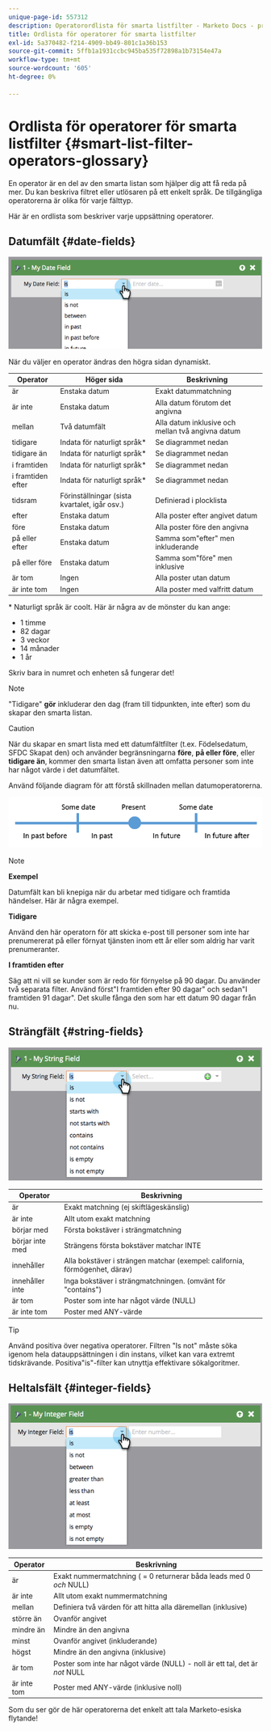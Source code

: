 ```yaml
---
unique-page-id: 557312
description: Operatorordlista för smarta listfilter - Marketo Docs - produktdokumentation
title: Ordlista för operatorer för smarta listfilter
exl-id: 5a370482-f214-4909-bb49-801c1a36b153
source-git-commit: 5ffb1a1931ccbc945ba535f72898a1b73154e47a
workflow-type: tm+mt
source-wordcount: '605'
ht-degree: 0%

---
```


# Ordlista för operatorer för smarta listfilter {#smart-list-filter-operators-glossary}

En operator är en del av den smarta listan som hjälper dig att få reda på mer. Du kan beskriva filtret eller utlösaren på ett enkelt språk. De tillgängliga operatorerna är olika för varje fälttyp.

Här är en ordlista som beskriver varje uppsättning operatorer.

## Datumfält {#date-fields}

![](assets/image2014-9-10-17-3a15-3a47.png)

När du väljer en operator ändras den högra sidan dynamiskt.

| Operator | Höger sida | Beskrivning |
|---|---|---|
| är | Enstaka datum | Exakt datummatchning |
| är inte | Enstaka datum | Alla datum förutom det angivna |
| mellan | Två datumfält | Alla datum inklusive och mellan två angivna datum |
| tidigare | Indata för naturligt språk&#42; | Se diagrammet nedan |
| tidigare än | Indata för naturligt språk&#42; | Se diagrammet nedan |
| i framtiden | Indata för naturligt språk&#42; | Se diagrammet nedan |
| i framtiden efter | Indata för naturligt språk&#42; | Se diagrammet nedan |
| tidsram | Förinställningar (sista kvartalet, igår osv.) | Definierad i plocklista |
| efter | Enstaka datum | Alla poster efter angivet datum |
| före | Enstaka datum | Alla poster före den angivna |
| på eller efter | Enstaka datum | Samma som&quot;efter&quot; men inkluderande |
| på eller före | Enstaka datum | Samma som&quot;före&quot; men inklusive |
| är tom | Ingen | Alla poster utan datum |
| är inte tom | Ingen | Alla poster med valfritt datum |

&#42; Naturligt språk är coolt. Här är några av de mönster du kan ange:

* 1 timme
* 82 dagar
* 3 veckor
* 14 månader
* 1 år

Skriv bara in numret och enheten så fungerar det!

>[!NOTE]
>
>&quot;Tidigare&quot; **gör** inkluderar den dag (fram till tidpunkten, inte efter) som du skapar den smarta listan.

>[!CAUTION]
>
>När du skapar en smart lista med ett datumfältfilter (t.ex. Födelsedatum, SFDC Skapat den) och använder begränsningarna **före**, **på eller före**, eller **tidigare än**, kommer den smarta listan även att omfatta personer som inte har något värde i det datumfältet.

Använd följande diagram för att förstå skillnaden mellan datumoperatorerna.

![](assets/image2014-9-10-17-3a15-3a58.png)

>[!NOTE]
>
>**Exempel**
>
>Datumfält kan bli knepiga när du arbetar med tidigare och framtida händelser. Här är några exempel.
>
>**Tidigare**
>
>Använd den här operatorn för att skicka e-post till personer som inte har prenumererat på eller förnyat tjänsten inom ett år eller som aldrig har varit prenumeranter.
>
>**I framtiden efter**
>
>Säg att ni vill se kunder som är redo för förnyelse på 90 dagar. Du använder två separata filter. Använd först&quot;I framtiden efter 90 dagar&quot; och sedan&quot;I framtiden 91 dagar&quot;. Det skulle fånga den som har ett datum 90 dagar från nu.

## Strängfält {#string-fields}

![](assets/image2014-9-10-17-3a16-3a6.png)

| Operator | Beskrivning |
|---|---|
| är | Exakt matchning (ej skiftlägeskänslig) |
| är inte | Allt utom exakt matchning |
| börjar med | Första bokstäver i strängmatchning |
| börjar inte med | Strängens första bokstäver matchar INTE |
| innehåller | Alla bokstäver i strängen matchar (exempel: california, förmögenhet, därav) |
| innehåller inte | Inga bokstäver i strängmatchningen. (omvänt för &quot;contains&quot;) |
| är tom | Poster som inte har något värde (NULL) |
| är inte tom | Poster med ANY-värde |

>[!TIP]
>
>Använd positiva över negativa operatorer. Filtren &quot;Is not&quot; måste söka igenom hela datauppsättningen i din instans, vilket kan vara extremt tidskrävande. Positiva&quot;is&quot;-filter kan utnyttja effektivare sökalgoritmer.

## Heltalsfält {#integer-fields}

![](assets/image2014-9-10-17-3a16-3a14.png)

<table> 
 <thead> 
  <tr> 
   <th colspan="1" rowspan="1">Operator</th> 
   <th colspan="1" rowspan="1">Beskrivning</th> 
  </tr> 
 </thead> 
 <tbody> 
  <tr> 
   <td colspan="1" rowspan="1">är</td> 
   <td colspan="1" rowspan="1">Exakt nummermatchning ( = 0 returnerar båda leads med 0 <em>och</em> NULL)</td> 
  </tr> 
  <tr> 
   <td colspan="1" rowspan="1">är inte</td> 
   <td colspan="1" rowspan="1">Allt utom exakt nummermatchning</td> 
  </tr> 
  <tr> 
   <td colspan="1" rowspan="1">mellan</td> 
   <td colspan="1" rowspan="1">Definiera två värden för att hitta alla däremellan (inklusive)</td> 
  </tr> 
  <tr> 
   <td colspan="1" rowspan="1">större än</td> 
   <td colspan="1" rowspan="1">Ovanför angivet</td> 
  </tr> 
  <tr> 
   <td colspan="1" rowspan="1">mindre än</td> 
   <td colspan="1" rowspan="1">Mindre än den angivna</td> 
  </tr> 
  <tr> 
   <td colspan="1" rowspan="1">minst</td> 
   <td colspan="1" rowspan="1">Ovanför angivet (inkluderande)</td> 
  </tr> 
  <tr> 
   <td colspan="1" rowspan="1">högst</td> 
   <td colspan="1" rowspan="1">Mindre än den angivna (inklusive)</td> 
  </tr> 
  <tr> 
   <td colspan="1" rowspan="1">är tom</td> 
   <td colspan="1" rowspan="1">Poster som inte har något värde (NULL) - noll är ett tal, det är <em>not</em> NULL</td> 
  </tr> 
  <tr> 
   <td colspan="1" rowspan="1">är inte tom</td> 
   <td colspan="1" rowspan="1">Poster med ANY-värde (inklusive noll)</td> 
  </tr> 
 </tbody> 
</table>

Som du ser gör de här operatorerna det enkelt att tala Marketo-esiska flytande!
